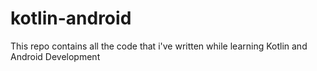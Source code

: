 # kotlin-android
This repo contains all the code that i've written while learning Kotlin and Android Development
